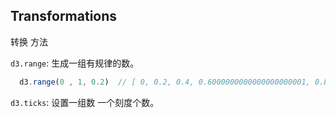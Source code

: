 ## Transformations

转换 方法

`d3.range`: 生成一组有规律的数。
```js
  d3.range(0 , 1, 0.2)  // [ 0, 0.2, 0.4, 0.6000000000000000000001, 0.8]; 参数1起始数; 参数2终止数;参数三数间距
```

`d3.ticks`: 设置一组数 一个刻度个数。 